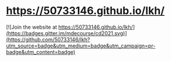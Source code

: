 # https://50733146.github.io/lkh/
[![Join the website at https://50733146.github.io/lkh/](https://badges.gitter.im/mdecourse/cd2021.svg)](https://github.com/50733146/lkh?utm_source=badge&utm_medium=badge&utm_campaign=pr-badge&utm_content=badge)

